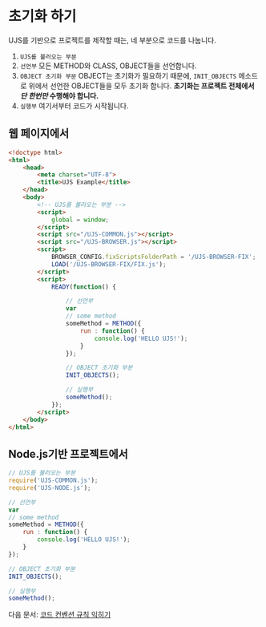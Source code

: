# 초기화 하기
UJS를 기반으로 프로젝트를 제작할 때는, 네 부분으로 코드를 나눕니다.

1. `UJS를 불러오는 부분`
2. `선언부` 모든 METHOD와 CLASS, OBJECT들을 선언합니다.
3. `OBJECT 초기화 부분` OBJECT는 초기화가 필요하기 때문에, `INIT_OBJECTS` 메소드로 위에서 선언한 OBJECT들을 모두 초기화 합니다. **초기화는 프로젝트 전체에서 *단 한번만* 수행해야 합니다.**
4. `실행부` 여기서부터 코드가 시작됩니다.

## 웹 페이지에서
```html
<!doctype html>
<html>
	<head>
		<meta charset="UTF-8">
		<title>UJS Example</title>
	</head>
	<body>
    	<!-- UJS를 불러오는 부분 -->
		<script>
			global = window;
		</script>
		<script src="/UJS-COMMON.js"></script>
		<script src="/UJS-BROWSER.js"></script>
		<script>
			BROWSER_CONFIG.fixScriptsFolderPath = '/UJS-BROWSER-FIX';
			LOAD('/UJS-BROWSER-FIX/FIX.js');
		</script>
		<script>
			READY(function() {

				// 선언부
				var
				// some method
				someMethod = METHOD({
					run : function() {
						console.log('HELLO UJS!');
					}
				});

				// OBJECT 초기화 부분
				INIT_OBJECTS();

				// 실행부
				someMethod();
			});
		</script>
	</body>
</html>
```

## Node.js기반 프로젝트에서
```javascript
// UJS를 불러오는 부분
require('UJS-COMMON.js');
require('UJS-NODE.js');

// 선언부
var
// some method
someMethod = METHOD({
	run : function() {
		console.log('HELLO UJS!');
	}
});

// OBJECT 초기화 부분
INIT_OBJECTS();

// 실행부
someMethod();
```

다음 문서: [코드 컨벤션 규칙 익히기](CONVENTION.md)